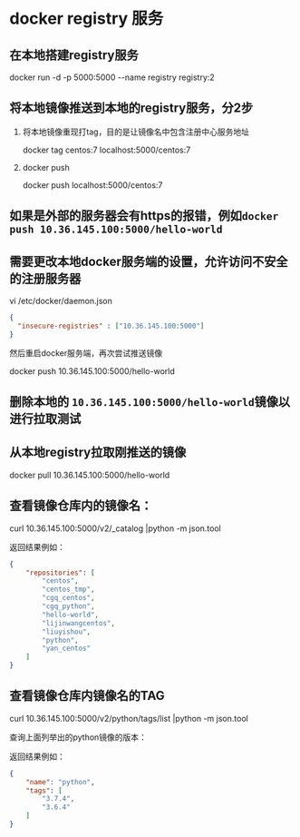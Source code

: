 # docker registry 服务

## 在本地搭建registry服务

docker run -d -p 5000:5000 --name registry registry:2

## 将本地镜像推送到本地的registry服务，分2步

1. 将本地镜像重现打tag，目的是让镜像名中包含注册中心服务地址

   docker tag centos:7 localhost:5000/centos:7

2. docker push

   docker push localhost:5000/centos:7

## 如果是外部的服务器会有https的报错，例如`docker push 10.36.145.100:5000/hello-world`

## 需要更改本地docker服务端的设置，允许访问不安全的注册服务器

vi /etc/docker/daemon.json

```json
{
  "insecure-registries" : ["10.36.145.100:5000"]
}
```



然后重启docker服务端，再次尝试推送镜像

docker push 10.36.145.100:5000/hello-world

## 删除本地的 `10.36.145.100:5000/hello-world`镜像以进行拉取测试

## 从本地registry拉取刚推送的镜像

docker pull 10.36.145.100:5000/hello-world

## 查看镜像仓库内的镜像名：

curl 10.36.145.100:5000/v2/_catalog |python -m json.tool

返回结果例如：

```json
{
    "repositories": [
        "centos",
        "centos_tmp",
        "cgq_centos",
        "cgq_python",
        "hello-world",
        "lijinwangcentos",
        "liuyishou",
        "python",
        "yan_centos"
    ]
}
```



## 查看镜像仓库内镜像名的TAG

curl 10.36.145.100:5000/v2/python/tags/list |python -m json.tool

查询上面列举出的python镜像的版本：

返回结果例如：

```json
{
    "name": "python",
    "tags": [
        "3.7.4",
        "3.6.4"
    ]
}
```

